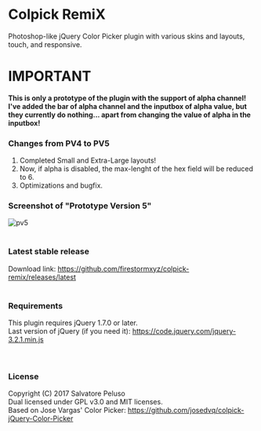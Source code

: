 # Colpick RemiX
Photoshop-like jQuery Color Picker plugin with various skins and layouts, touch, and responsive. <br>

# IMPORTANT
<b> This is only a prototype of the plugin with the support of alpha channel! <br>
I've added the bar of alpha channel and the inputbox of alpha value, but they currently do nothing... apart from changing the value of alpha in the inputbox! </b>

### Changes from PV4 to PV5
1. Completed Small and Extra-Large layouts!
2. Now, if alpha is disabled, the max-lenght of the hex field will be reduced to 6.
3. Optimizations and bugfix.


### Screenshot of "Prototype Version 5"
![pv5](https://user-images.githubusercontent.com/32025549/32737919-abc7fbc0-c89b-11e7-89c5-cb4fec5d0fc9.png) <br><br>


### Latest stable release
Download link: <a href="https://github.com/firestormxyz/colpick-remix/releases/latest">https://github.com/firestormxyz/colpick-remix/releases/latest</a> <br><br>

### Requirements
This plugin requires jQuery 1.7.0 or later. <br>
Last version of jQuery (if you need it): <a href="https://code.jquery.com/jquery-3.2.1.min.js">https://code.jquery.com/jquery-3.2.1.min.js</a> <br><br><br>


### License
Copyright (C) 2017 Salvatore Peluso <br>
Dual licensed under GPL v3.0 and MIT licenses. <br>
Based on Jose Vargas' Color Picker: <a href="https://github.com/josedvq/colpick-jQuery-Color-Picker">https://github.com/josedvq/colpick-jQuery-Color-Picker</a>
